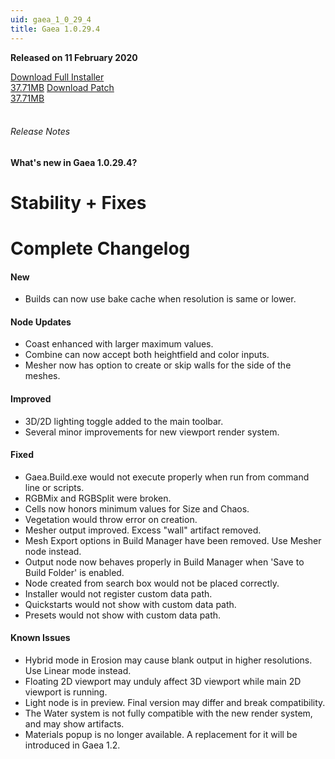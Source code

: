 ```yaml
---
uid: gaea_1_0_29_4
title: Gaea 1.0.29.4
---
```



**Released on 11 February 2020**

<div class="btn-group" role="group">
<a href="http://viridian.quadspinner.com/gaeab/Gaea-1.0.29b.exe" class="btn btn-dark">Download Full Installer<br />37.71MB</a>
<a href="http://viridian.quadspinner.com/gaeab/Gaea-1.0.29b.exe" class="btn btn-dark">Download Patch<br />37.71MB</a>
</div></div></div>
<br><h6 class="ml-2">Release Notes</h6>
<div class="card">
<div class="card-body release-note">

#### What's new in Gaea 1.0.29.4?

# Stability + Fixes

# Complete Changelog

#### New

- Builds can now use bake cache when resolution is same or lower.

#### Node Updates
- Coast enhanced with larger maximum values.
- Combine can now accept both heightfield and color inputs.
- Mesher now has option to create or skip walls for the side of the meshes.

#### Improved
- 3D/2D lighting toggle added to the main toolbar.
- Several minor improvements for new viewport render system.

#### Fixed
- Gaea.Build.exe would not execute properly when run from command line or scripts.
- RGBMix and RGBSplit were broken.
- Cells now honors minimum values for Size and Chaos.
- Vegetation would throw error on creation.
- Mesher output improved. Excess "wall" artifact removed.
- Mesh Export options in Build Manager have been removed. Use Mesher node instead.
- Output node now behaves properly in Build Manager when 'Save to Build Folder' is enabled.
- Node created from search box would not be placed correctly.
- Installer would not register custom data path.
- Quickstarts would not show with custom data path.
- Presets would not show with custom data path.

#### Known Issues
- Hybrid mode in Erosion may cause blank output in higher resolutions. Use Linear mode instead.
- Floating 2D viewport may unduly affect 3D viewport while main 2D viewport is running.
- Light node is in preview. Final version may differ and break compatibility.
- The Water system is not fully compatible with the new render system, and may show artifacts.
- Materials popup is no longer available. A replacement for it will be introduced in Gaea 1.2.


